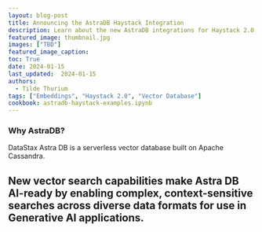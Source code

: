 ```yaml
---
layout: blog-post
title: Announcing the AstraDB Haystack Integration
description: Learn about the new AstraDB integrations for Haystack 2.0 and how to use it for vector search.
featured_image: thumbnail.jpg
images: ["TBD"]
featured_image_caption: 
toc: True
date: 2024-01-15
last_updated:  2024-01-15
authors:
  - Tilde Thurium
tags: ["Embeddings", "Haystack 2.0", "Vector Database"]
cookbook: astradb-haystack-examples.ipynb
---	
```


### Why AstraDB?

DataStax Astra DB is a serverless vector database built on Apache Cassandra. 

New vector search capabilities make Astra DB AI-ready by enabling complex, context-sensitive searches across diverse data formats for use in Generative AI applications.
- 